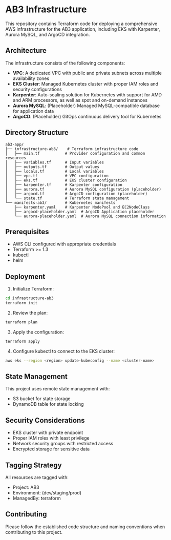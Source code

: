 # AB3 Infrastructure

This repository contains Terraform code for deploying a comprehensive AWS infrastructure for the AB3 application, including EKS with Karpenter, Aurora MySQL, and ArgoCD integration.

## Architecture

The infrastructure consists of the following components:

- **VPC**: A dedicated VPC with public and private subnets across multiple availability zones
- **EKS Cluster**: Managed Kubernetes cluster with proper IAM roles and security configurations
- **Karpenter**: Auto-scaling solution for Kubernetes with support for AMD and ARM processors, as well as spot and on-demand instances
- **Aurora MySQL**: (Placeholder) Managed MySQL-compatible database for application data
- **ArgoCD**: (Placeholder) GitOps continuous delivery tool for Kubernetes

## Directory Structure

```
ab3-app/
├── infrastructure-ab3/    # Terraform infrastructure code
│   ├── main.tf           # Provider configuration and common resources
│   ├── variables.tf      # Input variables
│   ├── outputs.tf        # Output values
│   ├── locals.tf         # Local variables
│   ├── vpc.tf            # VPC configuration
│   ├── eks.tf            # EKS cluster configuration
│   ├── karpenter.tf      # Karpenter configuration
│   ├── aurora.tf         # Aurora MySQL configuration (placeholder)
│   ├── argocd.tf         # ArgoCD configuration (placeholder)
│   └── state.tf          # Terraform state management
└── manifests-ab3/        # Kubernetes manifests
    ├── karpenter.yaml    # Karpenter NodePool and EC2NodeClass
    ├── argocd-placeholder.yaml  # ArgoCD Application placeholder
    └── aurora-placeholder.yaml  # Aurora MySQL connection information
```

## Prerequisites

- AWS CLI configured with appropriate credentials
- Terraform >= 1.3
- kubectl
- helm

## Deployment

1. Initialize Terraform:

```bash
cd infrastructure-ab3
terraform init
```

2. Review the plan:

```bash
terraform plan
```

3. Apply the configuration:

```bash
terraform apply
```

4. Configure kubectl to connect to the EKS cluster:

```bash
aws eks --region <region> update-kubeconfig --name <cluster-name>
```

## State Management

This project uses remote state management with:

- S3 bucket for state storage
- DynamoDB table for state locking

## Security Considerations

- EKS cluster with private endpoint
- Proper IAM roles with least privilege
- Network security groups with restricted access
- Encrypted storage for sensitive data

## Tagging Strategy

All resources are tagged with:

- Project: AB3
- Environment: (dev/staging/prod)
- ManagedBy: terraform

## Contributing

Please follow the established code structure and naming conventions when contributing to this project.